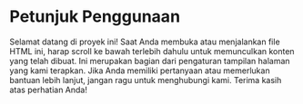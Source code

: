 # Petunjuk Penggunaan

Selamat datang di proyek ini! Saat Anda membuka atau menjalankan file HTML ini, harap scroll ke bawah terlebih dahulu untuk memunculkan konten yang telah dibuat. Ini merupakan bagian dari pengaturan tampilan halaman yang kami terapkan. Jika Anda memiliki pertanyaan atau memerlukan bantuan lebih lanjut, jangan ragu untuk menghubungi kami. Terima kasih atas perhatian Anda!

